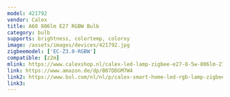 ```yaml
---
model: 421792
vendor: Calex
title: A60 806lm E27 RGBW Bulb
category: bulb
supports: brightness, colortemp, colorxy
image: /assets/images/devices/421792.jpg
zigbeemodel: ['EC-Z3.0-RGBW']
compatible: [z2m]
mlink: https://www.calexshop.nl/calex-led-lamp-zigbee-e27-8-5w-806lm-2700k-rgb-240v.html
link: https://www.amazon.de/dp/B07DDGM7W4
link2: https://www.bol.com/nl/nl/p/calex-smart-home-led-rgb-lamp-zigbee/9200000095304625/
link3: 
---
```


